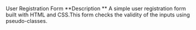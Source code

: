 User Registration Form
**Description **
A simple user registration form built with HTML and CSS.This form checks the validity of the inputs using pseudo-classes.
